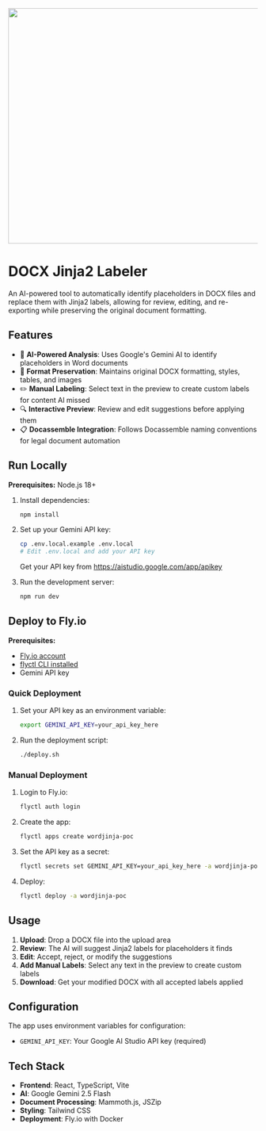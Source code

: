 <div align="center">
<img width="1200" height="475" alt="GHBanner" src="https://github.com/user-attachments/assets/0aa67016-6eaf-458a-adb2-6e31a0763ed6" />
</div>

# DOCX Jinja2 Labeler

An AI-powered tool to automatically identify placeholders in DOCX files and replace them with Jinja2 labels, allowing for review, editing, and re-exporting while preserving the original document formatting.

## Features

- 🤖 **AI-Powered Analysis**: Uses Google's Gemini AI to identify placeholders in Word documents
- 📄 **Format Preservation**: Maintains original DOCX formatting, styles, tables, and images
- ✏️ **Manual Labeling**: Select text in the preview to create custom labels for content AI missed
- 🔍 **Interactive Preview**: Review and edit suggestions before applying them
- 📋 **Docassemble Integration**: Follows Docassemble naming conventions for legal document automation

## Run Locally

**Prerequisites:** Node.js 18+

1. Install dependencies:
   ```bash
   npm install
   ```

2. Set up your Gemini API key:
   ```bash
   cp .env.local.example .env.local
   # Edit .env.local and add your API key
   ```
   Get your API key from https://aistudio.google.com/app/apikey

3. Run the development server:
   ```bash
   npm run dev
   ```

## Deploy to Fly.io

**Prerequisites:** 
- [Fly.io account](https://fly.io) 
- [flyctl CLI installed](https://fly.io/docs/hands-on/install-flyctl/)
- Gemini API key

### Quick Deployment

1. Set your API key as an environment variable:
   ```bash
   export GEMINI_API_KEY=your_api_key_here
   ```

2. Run the deployment script:
   ```bash
   ./deploy.sh
   ```

### Manual Deployment

1. Login to Fly.io:
   ```bash
   flyctl auth login
   ```

2. Create the app:
   ```bash
   flyctl apps create wordjinja-poc
   ```

3. Set the API key as a secret:
   ```bash
   flyctl secrets set GEMINI_API_KEY=your_api_key_here -a wordjinja-poc
   ```

4. Deploy:
   ```bash
   flyctl deploy -a wordjinja-poc
   ```

## Usage

1. **Upload**: Drop a DOCX file into the upload area
2. **Review**: The AI will suggest Jinja2 labels for placeholders it finds
3. **Edit**: Accept, reject, or modify the suggestions
4. **Add Manual Labels**: Select any text in the preview to create custom labels
5. **Download**: Get your modified DOCX with all accepted labels applied

## Configuration

The app uses environment variables for configuration:

- `GEMINI_API_KEY`: Your Google AI Studio API key (required)

## Tech Stack

- **Frontend**: React, TypeScript, Vite
- **AI**: Google Gemini 2.5 Flash
- **Document Processing**: Mammoth.js, JSZip
- **Styling**: Tailwind CSS
- **Deployment**: Fly.io with Docker
